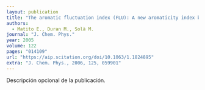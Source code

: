 ```yaml
---
layout: publication
title: "The aromatic fluctuation index (FLU): A new aromaticity index based on electron delocalization"
authors:
  - Matito E., Duran M., Solà M.
journal: "J. Chem. Phys."
year: 2005
volume: 122
pages: "014109"
url: "https://aip.scitation.org/doi/10.1063/1.1824895"
extra: "J. Chem. Phys., 2006, 125, 059901"
---
```


Descripción opcional de la publicación.
